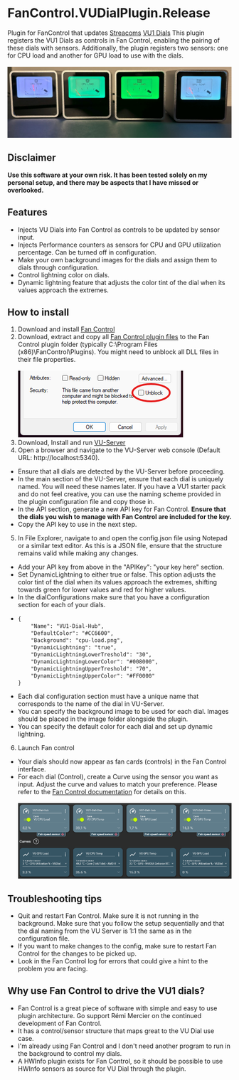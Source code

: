# FanControl.VUDialPlugin.Release
Plugin for FanControl that updates [Streacoms](https://streacom.com/) [VU1 Dials](https://vudials.com/)
This plugin registers the VU1 Dials as controls in Fan Control, enabling the pairing of these dials with sensors. Additionally, the plugin registers two sensors: one for CPU load and another for GPU load to use with the dials.
<br><br>
![Dials](images/dials.jpg)

## Disclaimer
**Use this software at your own risk. It has been tested solely on my personal setup, and there may be aspects that I have missed or overlooked.**

## Features
- Injects VU Dials into Fan Control as controls to be updated by sensor input.
- Injects Performance counters as sensors for CPU and GPU utilization percentage. Can be turned off in configuration.
- Make your own background images for the dials and assign them to dials through configuration.
- Control lightning color on dials.
- Dynamic lightning feature that adjusts the color tint of the dial when its values approach the extremes.

## How to install
1. Download and install [Fan Control](https://getfancontrol.com/)
2. Download, extract and copy all [Fan Control plugin files](https://github.com/ChiefTomato/FanControl.VUDialPlugin.Releases/releases/download/v003/FanControl.VUDialPlugin.zip) to the Fan Control plugin folder (typically C:\Program Files (x86)\FanControl\Plugins). You might need to unblock all DLL files in their file properties.
<br><br>
![Unblock properties](images/unblock.png)
3. Download, Install and run [VU-Server](https://github.com/SasaKaranovic/VU-Server)
4. Open a browser and navigate to the VU-Server web console (Default URL: http://localhost:5340).
  - Ensure that all dials are detected by the VU-Server before proceeding.
  - In the main section of the VU-Server, ensure that each dial is uniquely named. You will need these names later. If you have a VU1 starter pack and do not feel creative, you can use the naming scheme provided in the plugin configuration file and copy those in.
  - In the API section, generate a new API key for Fan Control. **Ensure that the dials you wish to manage with Fan Control are included for the key.**
  - Copy the API key to use in the next step.
    
5. In File Explorer, navigate to <path> and open the config.json file using Notepad or a similar text editor. As this is a JSON file, ensure that the structure remains valid while making any changes.
  - Add your API key from above in the "APIKey": "your key here" section.
  - Set DynamicLightning to either true or false. This option adjusts the color tint of the dial when its values approach the extremes, shifting towards green for lower values and red for higher values.
  - In the dialConfigurations make sure that you have a configuration section for each of your dials.
  -     {
            "Name": "VU1-Dial-Hub",
            "DefaultColor": "#CC6600",
            "Background": "cpu-load.png",
            "DynamicLightning": "true",
            "DynamicLightningLowerTreshold": "30",
            "DynamicLightningLowerColor": "#008000",
            "DynamicLightningUpperTreshold": "70",
            "DynamicLightningUpperColor": "#FF0000"
        }
  - Each dial configuration section must have a unique name that corresponds to the name of the dial in VU-Server.
  - You can specify the background image to be used for each dial. Images should be placed in the image folder alongside the plugin.
  - You can specify the default color for each dial and set up dynamic lightning.
   
6. Launch Fan control
  - Your dials should now appear as fan cards (controls) in the Fan Control interface.
  - For each dial (Control), create a Curve using the sensor you want as input. Adjust the curve and values to match your preference. Please refer to the [Fan Control documentation](https://getfancontrol.com/docs/) for details on this.
  <br><br>
![Fan Control view](images/fancontrol.png)

## Troubleshooting tips
- Quit and restart Fan Control. Make sure it is not running in the background. Make sure that you follow the setup sequentially and that the dial naming from the VU Server is 1:1 the same as in the configuration file.
- If you want to make changes to the config, make sure to restart Fan Control for the changes to be picked up.
- Look in the Fan Control log for errors that could give a hint to the problem you are facing.


## Why use Fan Control to drive the VU1 dials?
- Fan Control is a great piece of software with simple and easy to use plugin architecture. Go support Rémi Mercier on the continued development of Fan Control.
- It has a control/sensor structure that maps great to the VU Dial use case.
- I'm already using Fan Control and I don't need another program to run in the background to control my dials.
- A HWInfo plugin exists for Fan Control, so it should be possible to use HWInfo sensors as source for VU Dial through the plugin.
